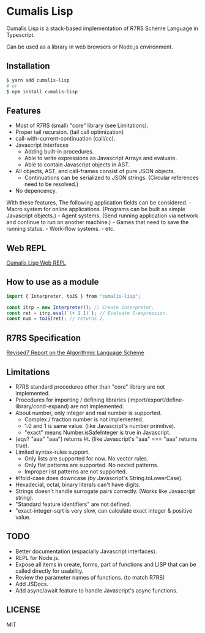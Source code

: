 # Cumalis Lisp

Cumalis Lisp is a stack-based implementation of R7RS Scheme Language
in Typescript.

Can be used as a library in web browsers or Node.js environment.

## Installation

```bash
$ yarn add cumalis-lisp
# or
$ npm install cumalis-lisp
```

## Features
  - Most of R7RS (small) "core" library (see Limitations).
  - Proper tail recursion. (tail call optimization)
  - call-with-current-continuation (call/cc).
  - Javascript interfaces
    * Adding built-in procedures.
    * Able to write expressions as Javascript Arrays and evaluate.
    * Able to contain Javascript objects in AST.
  - All objects, AST, and call-frames consist of pure JSON objects.
    * Continuations can be serialized to JSON strings. (Circular references need to be resolved.)
  - No depencency.

  With these features, The following application fields can be considered.
    - Macro system for online applications. (Programs can be built as simple Javascript objects.)
    - Agent systems. (Send running application via network and continue to run on another machine.)
    - Games that need to save the running status.
    - Work-flow systems.
    - etc.

## Web REPL
  
  [Cumalis Lisp Web REPL](https://github.com/trb-a/cumalis-lisp/web/index.html)

## How to use as a module

```typescript
import { Interpreter, toJS } from "cumalis-lisp";

const itrp = new Interpreter(); // Create interpreter.
const ret = itrp.eval(`(+ 1 1)`); // Evaluate S-expression.
const num = toJS(ret); // returns 2.
```

## R7RS Specification

[Revised7 Report on the Algorithmic Language Scheme](https://github.com/johnwcowan/r7rs-spec/blob/errata/spec/r7rs.pdf)

## Limitations
  
  - R7RS standard procedures other than "core" library are not implemented.
  - Procedures for importing / defining libraries (import/export/define-library/cond-expand) are not implemented.
  - About number, only integer and real number is supported.
    * Complex / fraction number is not implemented.
    * 1.0 and 1 is same value. (like Javascript's number primitive).
    * "exact" means Number.isSafeInteger is true in Javascript.
  - (eqv? "aaa" "aaa") returns #t. (like Javascript's "aaa" === "aaa" returns true).
  - Limited syntax-rules support.
    * Only lists are supported for now. No vector rules.
    * Only flat patterns are supported. No nexted patterns.
    * Improper list patterns are not supported.
  - #!fold-case does downcase (by Javascript's String.toLowerCase).
  - Hexadecial, octal, binary literals can't have digits.
  - Strings doesn't handle surrogate pairs correctly. (Works like Javascript string).
  - "Standard feature identifiers" are not defined.
  - "exact-integer-sqrt is very slow, can calculate exact integer & positive value.

## TODO
  - Better documentation (espacially Javascript interfaces).
  - REPL for Node.js.
  - Expose all items in create, forms, part of functions and LISP that can be called directly for usability.
  - Review the parameter names of functions. (to match R7RS)
  - Add JSDocs.
  - Add async/await feature to handle Javascript's async functions.

## LICENSE

MIT
